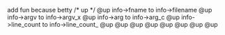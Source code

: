 add  fun because betty /* up */
@up  info->fname   to  info->filename
@up  info->argv to info->argv_x
@up  info->arg   to info->arg_c
@up  info->line_count to info->line_count_
@up
@up
@up
@up
@up
@up
@up
@up
